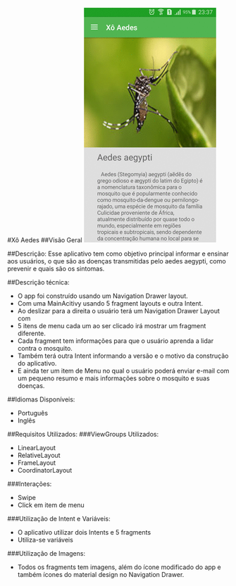 #Xô Aedes
##Visão Geral
![demo](screenshots/gif_app.gif)

##Descrição:
 Esse aplicativo tem como objetivo principal informar e ensinar aos usuários, o que são as doenças transmitidas pelo aedes aegypti, como prevenir e quais são os sintomas.

##Descrição técnica:
 * O app foi construído usando um Navigation Drawer layout.
 * Com uma MainAcitivy usando 5 fragment layouts e outra Intent.
 * Ao deslizar para a direita o usuário terá um Navigation Drawer Layout com
 * 5 itens de menu cada um ao ser clicado irá mostrar um fragment diferente.
 * Cada fragment tem informações para que o usuário aprenda a lidar contra o mosquito.
 * Também terá outra Intent informando a versão e o motivo da construção do aplicativo.
 * E ainda ter um item de Menu no qual o usuário poderá enviar e-mail com um pequeno resumo e mais informações sobre o mosquito e suas doenças.
 
##Idiomas Disponíveis:
 * Português 
 * Inglês

##Requisitos Utilizados:
###ViewGroups Utilizados:
 * LinearLayout
 * RelativeLayout
 * FrameLayout
 * CoordinatorLayout
 
###Interações:
 * Swipe
 * Click em item de menu
 
###Utilização de Intent e Variáveis:

 * O aplicativo utilizar dois Intents e 5 fragments 
 * Utiliza-se variáveis
 
###Utilização de Imagens:
 * Todos os fragments tem imagens, além do ícone modificado do app e também ícones do
material design no Navigation Drawer.

